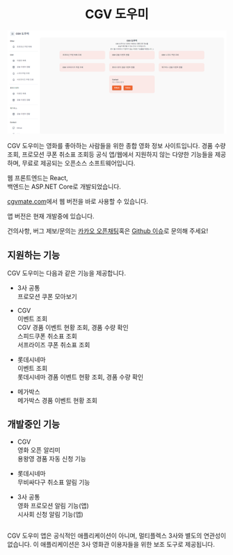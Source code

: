 <h1 align="center">CGV 도우미</h1>  


![CGV 도우미](/docs/img/screeen_mainpage.png)  

CGV 도우미는 영화를 좋아하는 사람들을 위한 종합 영화 정보 사이트입니다. 경품 수량 조회, 프로모션 쿠폰 취소표 조회등 공식 앱/웹에서 지원하지 않는 다양한 기능들을 제공하며, 무료로 제공되는 오픈소스 소프트웨어입니다.

웹 프론트엔드는 React,  
백엔드는 ASP.NET Core로 개발되었습니다.


<a href=https://cgvmate.com>cgvmate.com</a>에서 웹 버전을 바로 사용할 수 있습니다.  

앱 버전은 현재 개발중에 있습니다.  

건의사항, 버그 제보/문의는 <a href="https://open.kakao.com/o/sSS6JJsg">카카오 오픈채팅</a>혹은 <a href="https://github.com/woorim02/CGVMate/issues">Github 이슈</a>로 문의해 주세요!

## 지원하는 기능
CGV 도우미는 다음과 같은 기능을 제공합니다.  
- 3사 공통  
프로모션 쿠폰 모아보기  
 - CGV  
이벤트 조회  
CGV 경품 이벤트 현황 조회, 경품 수량 확인  
스피드쿠폰 취소표 조회  
서프라이즈 쿠폰 취소표 조회  

- 롯데시네마  
이벤트 조회  
롯데시네마 경품 이벤트 현황 조회, 경품 수량 확인  

- 메가박스  
메가박스 경품 이벤트 현황 조회

## 개발중인 기능  
 - CGV  
 영화 오픈 알리미  
 용왕영 경품 자동 신청 기능  

- 롯데시네마  
무비싸다구 취소표 알림 기능

- 3사 공통  
영화 프로모션 알림 기능(앱)  
시사회 신청 알림 기능(앱)  

## 
CGV 도우미 앱은 공식적인 애플리케이션이 아니며, 멀티플렉스 3사와 별도의 연관성이 없습니다. 이 애플리케이션은 3사 영화관 이용자들을 위한 보조 도구로 제공됩니다.
